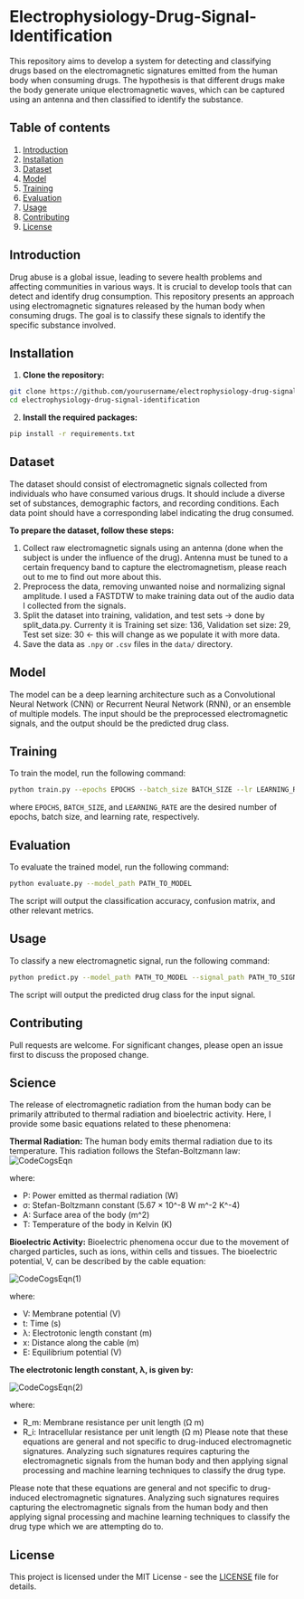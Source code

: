 # Electrophysiology-Drug-Signal-Identification

This repository aims to develop a system for detecting and classifying drugs based on the electromagnetic signatures emitted from the human body when consuming drugs. The hypothesis is that different drugs make the body generate unique electromagnetic waves, which can be captured using an antenna and then classified to identify the substance.

## Table of contents

1. [Introduction](#introduction)
2. [Installation](#installation)
3. [Dataset](#dataset)
4. [Model](#model)
5. [Training](#training)
6. [Evaluation](#evaluation)
7. [Usage](#usage)
8. [Contributing](#contributing)
9. [License](#license)

## Introduction

Drug abuse is a global issue, leading to severe health problems and affecting communities in various ways. It is crucial to develop tools that can detect and identify drug consumption. This repository presents an approach using electromagnetic signatures released by the human body when consuming drugs. The goal is to classify these signals to identify the specific substance involved.

## Installation

1. **Clone the repository:**
```bash
git clone https://github.com/yourusername/electrophysiology-drug-signal-identification.git
cd electrophysiology-drug-signal-identification
```
2. **Install the required packages:**
```bash
pip install -r requirements.txt
```

## Dataset

The dataset should consist of electromagnetic signals collected from individuals who have consumed various drugs. It should include a diverse set of substances, demographic factors, and recording conditions. Each data point should have a corresponding label indicating the drug consumed.

**To prepare the dataset, follow these steps:**

1. Collect raw electromagnetic signals using an antenna (done when the subject is under the influence of the drug). Antenna must be tuned to a certain frequency band to capture the electromagnetism, please reach out to me to find out more about this.
2. Preprocess the data, removing unwanted noise and normalizing signal amplitude. I used a FASTDTW to make training data out of the audio data I collected from the signals.
3. Split the dataset into training, validation, and test sets -> done by split_data.py. Currenty it is Training set size: 136, Validation set size: 29, Test set size: 30 <- this will change as we populate it with more data.
4. Save the data as `.npy` or `.csv` files in the `data/` directory.

## Model

The model can be a deep learning architecture such as a Convolutional Neural Network (CNN) or Recurrent Neural Network (RNN), or an ensemble of multiple models. The input should be the preprocessed electromagnetic signals, and the output should be the predicted drug class.

## Training

To train the model, run the following command:
```bash
python train.py --epochs EPOCHS --batch_size BATCH_SIZE --lr LEARNING_RATE
```
where `EPOCHS`, `BATCH_SIZE`, and `LEARNING_RATE` are the desired number of epochs, batch size, and learning rate, respectively.

## Evaluation

To evaluate the trained model, run the following command:
```bash
python evaluate.py --model_path PATH_TO_MODEL
```

The script will output the classification accuracy, confusion matrix, and other relevant metrics.

## Usage
To classify a new electromagnetic signal, run the following command:
```bash
python predict.py --model_path PATH_TO_MODEL --signal_path PATH_TO_SIGNAL
```

The script will output the predicted drug class for the input signal.

## Contributing

Pull requests are welcome. For significant changes, please open an issue first to discuss the proposed change.

## Science

The release of electromagnetic radiation from the human body can be primarily attributed to thermal radiation and bioelectric activity. Here, I provide some basic equations related to these phenomena:

**Thermal Radiation:**
The human body emits thermal radiation due to its temperature. This radiation follows the Stefan-Boltzmann law:
![CodeCogsEqn](https://user-images.githubusercontent.com/102178068/236707223-8c161cf2-9ee0-498c-8b52-59a03688ac78.png)

where:
- P: Power emitted as thermal radiation (W)
- σ: Stefan-Boltzmann constant (5.67 × 10^-8 W m^-2 K^-4)
- A: Surface area of the body (m^2)
- T: Temperature of the body in Kelvin (K)

**Bioelectric Activity:**
Bioelectric phenomena occur due to the movement of charged particles, such as ions, within cells and tissues. The bioelectric potential, V, can be described by the cable equation:

![CodeCogsEqn(1)](https://user-images.githubusercontent.com/102178068/236707232-737c9f14-8fa4-4335-ba68-cdead08fb256.png)


where:
- V: Membrane potential (V)
- t: Time (s)
- λ: Electrotonic length constant (m)
- x: Distance along the cable (m)
- E: Equilibrium potential (V)

**The electrotonic length constant, λ, is given by:**

![CodeCogsEqn(2)](https://user-images.githubusercontent.com/102178068/236707248-6107bdfd-406d-4ae2-8373-9dae709a35a2.png)

where:
- R_m: Membrane resistance per unit length (Ω m)
- R_i: Intracellular resistance per unit length (Ω m)
Please note that these equations are general and not specific to drug-induced electromagnetic signatures. Analyzing such signatures requires capturing the electromagnetic signals from the human body and then applying signal processing and machine learning techniques to classify the drug type.

Please note that these equations are general and not specific to drug-induced electromagnetic signatures. Analyzing such signatures requires capturing the electromagnetic signals from the human body and then applying signal processing and machine learning techniques to classify the drug type which we are attempting do to.

## License

This project is licensed under the MIT License - see the [LICENSE](LICENSE) file for details.
